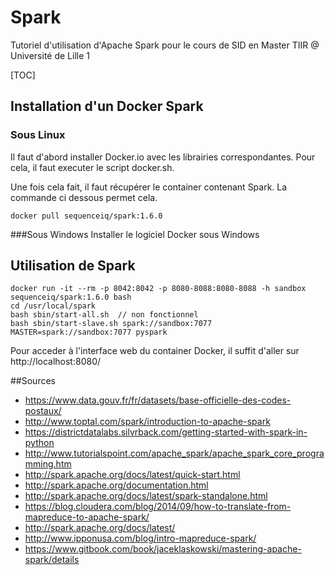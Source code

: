 # Spark

Tutoriel d'utilisation d'Apache Spark pour le cours de SID en Master TIIR @ Université de Lille 1

[TOC]

## Installation d'un Docker Spark
### Sous Linux
Il faut d'abord installer Docker.io avec les librairies correspondantes. Pour cela, il faut executer le script docker.sh.

Une fois cela fait, il faut récupérer le container contenant Spark. La commande ci dessous permet cela.

    docker pull sequenceiq/spark:1.6.0

###Sous Windows
Installer le logiciel Docker sous Windows



## Utilisation de Spark
    
    docker run -it --rm -p 8042:8042 -p 8080-8088:8080-8088 -h sandbox sequenceiq/spark:1.6.0 bash
    cd /usr/local/spark
    bash sbin/start-all.sh  // non fonctionnel
    bash sbin/start-slave.sh spark://sandbox:7077
    MASTER=spark://sandbox:7077 pyspark

Pour acceder à l'interface web du container Docker, il suffit d'aller sur http://localhost:8080/

##Sources 
 * https://www.data.gouv.fr/fr/datasets/base-officielle-des-codes-postaux/
 * http://www.toptal.com/spark/introduction-to-apache-spark
 * https://districtdatalabs.silvrback.com/getting-started-with-spark-in-python
 * http://www.tutorialspoint.com/apache_spark/apache_spark_core_programming.htm
 * http://spark.apache.org/docs/latest/quick-start.html
 * http://spark.apache.org/documentation.html
 * http://spark.apache.org/docs/latest/spark-standalone.html
 * https://blog.cloudera.com/blog/2014/09/how-to-translate-from-mapreduce-to-apache-spark/
 * http://spark.apache.org/docs/latest/
 * http://www.ipponusa.com/blog/intro-mapreduce-spark/
 * https://www.gitbook.com/book/jaceklaskowski/mastering-apache-spark/details

